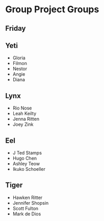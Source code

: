 # Group Project Groups

## Friday

## Yeti 
* Gloria 
* Filmon
* Nestor
* Angie
* Diana

## Lynx
* Rio Nose
* Leah Keilty
* Jenna Ritten
* Joey Zink


## Eel
* J Ted Stamps
* Hugo Chen
* Ashley Teow
* Ikuko Schoeller

## Tiger
* Hawken Ritter
* Jennifer Shopsin
* Scott Fulton
* Mark de Dios


